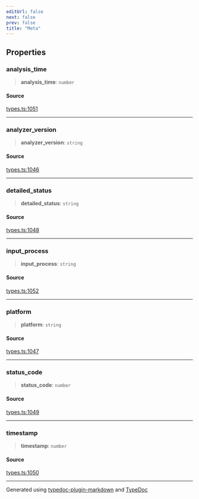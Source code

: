 ```yaml
---
editUrl: false
next: false
prev: false
title: "Meta"
---
```


## Properties

### analysis\_time

> **analysis\_time**: `number`

#### Source

[types.ts:1051](https://github.com/fostertheweb/spotify-web-sdk/blob/9d7441b/src/types.ts#L1051)

***

### analyzer\_version

> **analyzer\_version**: `string`

#### Source

[types.ts:1046](https://github.com/fostertheweb/spotify-web-sdk/blob/9d7441b/src/types.ts#L1046)

***

### detailed\_status

> **detailed\_status**: `string`

#### Source

[types.ts:1048](https://github.com/fostertheweb/spotify-web-sdk/blob/9d7441b/src/types.ts#L1048)

***

### input\_process

> **input\_process**: `string`

#### Source

[types.ts:1052](https://github.com/fostertheweb/spotify-web-sdk/blob/9d7441b/src/types.ts#L1052)

***

### platform

> **platform**: `string`

#### Source

[types.ts:1047](https://github.com/fostertheweb/spotify-web-sdk/blob/9d7441b/src/types.ts#L1047)

***

### status\_code

> **status\_code**: `number`

#### Source

[types.ts:1049](https://github.com/fostertheweb/spotify-web-sdk/blob/9d7441b/src/types.ts#L1049)

***

### timestamp

> **timestamp**: `number`

#### Source

[types.ts:1050](https://github.com/fostertheweb/spotify-web-sdk/blob/9d7441b/src/types.ts#L1050)

***

Generated using [typedoc-plugin-markdown](https://www.npmjs.com/package/typedoc-plugin-markdown) and [TypeDoc](https://typedoc.org/)
